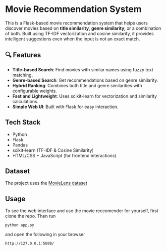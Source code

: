 # Movie Recommendation System

This is a Flask-based movie recommendation system that helps users discover movies based on **title similarity**, **genre similarity**, or a combination of both. Built using TF-IDF vectorization and cosine similarity, it provides intelligent suggestions even when the input is not an exact match.

## 🔍 Features

- **Title-based Search**: Find movies with similar names using fuzzy text matching.
- **Genre-based Search**: Get recommendations based on genre similarity.
- **Hybrid Ranking**: Combines both title and genre similarities with configurable weights.
- **Fast and Lightweight**: Uses scikit-learn for vectorization and similarity calculations.
- **Simple Web UI**: Built with Flask for easy interaction.

## Tech Stack

- Python
- Flask
- Pandas
- scikit-learn (TF-IDF & Cosine Similarity)
- HTML/CSS + JavaScript (for frontend interactions)

## Dataset

The project uses the [MovieLens dataset](https://grouplens.org/datasets/movielens/)


## Usage

To see the web interface and use the movie reccomender for yourself, first clone the repo. Then run

```
python app.py
```

and open the following in your browser

```
http://127.0.0.1:5000/
```
